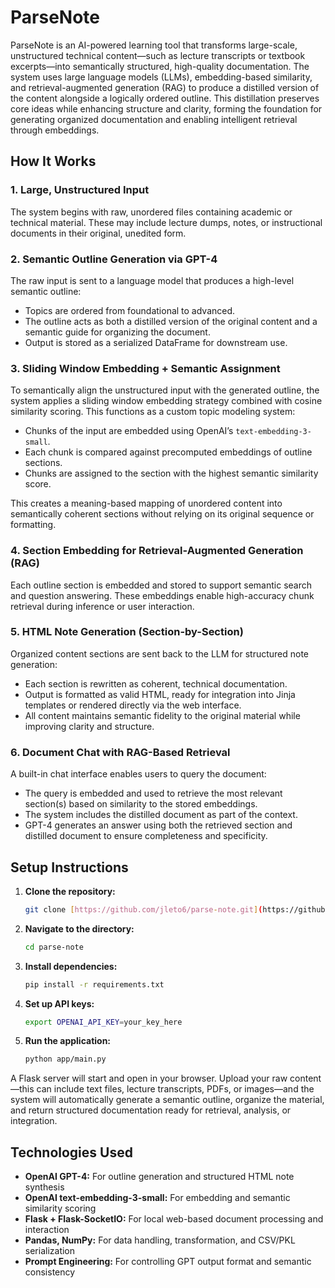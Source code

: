 
# ParseNote

ParseNote is an AI-powered learning tool that transforms large-scale, unstructured technical content—such as lecture transcripts or textbook excerpts—into semantically structured, high-quality documentation. The system uses large language models (LLMs), embedding-based similarity, and retrieval-augmented generation (RAG) to produce a distilled version of the content alongside a logically ordered outline. This distillation preserves core ideas while enhancing structure and clarity, forming the foundation for generating organized documentation and enabling intelligent retrieval through embeddings.

## How It Works

### 1. Large, Unstructured Input  
The system begins with raw, unordered files containing academic or technical material. These may include lecture dumps, notes, or instructional documents in their original, unedited form.

### 2. Semantic Outline Generation via GPT-4  
The raw input is sent to a language model that produces a high-level semantic outline:
- Topics are ordered from foundational to advanced.
- The outline acts as both a distilled version of the original content and a semantic guide for organizing the document.
- Output is stored as a serialized DataFrame for downstream use.

### 3. Sliding Window Embedding + Semantic Assignment  
To semantically align the unstructured input with the generated outline, the system applies a sliding window embedding strategy combined with cosine similarity scoring. This functions as a custom topic modeling system:
- Chunks of the input are embedded using OpenAI’s `text-embedding-3-small`.
- Each chunk is compared against precomputed embeddings of outline sections.
- Chunks are assigned to the section with the highest semantic similarity score.

This creates a meaning-based mapping of unordered content into semantically coherent sections without relying on its original sequence or formatting.

### 4. Section Embedding for Retrieval-Augmented Generation (RAG)  
Each outline section is embedded and stored to support semantic search and question answering. These embeddings enable high-accuracy chunk retrieval during inference or user interaction.

### 5. HTML Note Generation (Section-by-Section)  
Organized content sections are sent back to the LLM for structured note generation:
- Each section is rewritten as coherent, technical documentation.
- Output is formatted as valid HTML, ready for integration into Jinja templates or rendered directly via the web interface.
- All content maintains semantic fidelity to the original material while improving clarity and structure.

### 6. Document Chat with RAG-Based Retrieval  
A built-in chat interface enables users to query the document:
- The query is embedded and used to retrieve the most relevant section(s) based on similarity to the stored embeddings.
- The system includes the distilled document as part of the context.
- GPT-4 generates an answer using both the retrieved section and distilled document to ensure completeness and specificity.


## Setup Instructions

1.  **Clone the repository:**
    ```bash
    git clone [https://github.com/jleto6/parse-note.git](https://github.com/jleto6/parse-note.git)
    ```
2.  **Navigate to the directory:**
    ```bash
    cd parse-note
    ```
3.  **Install dependencies:**
    ```bash
    pip install -r requirements.txt
    ```
4.  **Set up API keys:**
    ```bash
    export OPENAI_API_KEY=your_key_here
    ```
5.  **Run the application:**
    ```bash
    python app/main.py
    ```

A Flask server will start and open in your browser. Upload your raw content—this can include text files, lecture transcripts, PDFs, or images—and the system will automatically generate a semantic outline, organize the material, and return structured documentation ready for retrieval, analysis, or integration.

## Technologies Used

* **OpenAI GPT-4:** For outline generation and structured HTML note synthesis
* **OpenAI text-embedding-3-small:** For embedding and semantic similarity scoring
* **Flask + Flask-SocketIO:** For local web-based document processing and interaction
* **Pandas, NumPy:** For data handling, transformation, and CSV/PKL serialization
* **Prompt Engineering:** For controlling GPT output format and semantic consistency